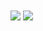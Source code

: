 <img align="center" src="https://github-readme-stats.vercel.app/api?username=fitraashari&show_icons=true" />
<img align="center" src="https://github-readme-stats.vercel.app/api/top-langs/?username=anuraghazra&layout=compact" />
